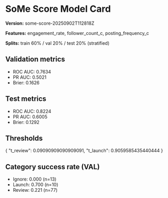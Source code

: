 # SoMe Score Model Card

**Version:** some-score-20250902T112818Z

**Features:** engagement_rate, follower_count_c, posting_frequency_c

**Splits:** train 60% / val 20% / test 20% (stratified)

## Validation metrics
- ROC AUC: 0.7634
- PR AUC: 0.5021
- Brier: 0.1626

## Test metrics
- ROC AUC: 0.8224
- PR AUC: 0.6005
- Brier: 0.1292

## Thresholds
{
  "t_review": 0.09090909090909091,
  "t_launch": 0.9059585435440444
}

## Category success rate (VAL)
- Ignore: 0.000 (n=13)
- Launch: 0.700 (n=10)
- Review: 0.221 (n=77)
